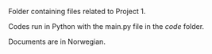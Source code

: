 Folder containing files related to Project 1.

Codes run in Python with the main.py file in the $code$ folder.

Documents are in Norwegian.
